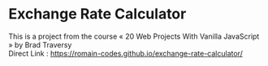 # Exchange Rate Calculator

This is a project from the course « 20 Web Projects With Vanilla JavaScript » by Brad Traversy <br/>
Direct Link : https://romain-codes.github.io/exchange-rate-calculator/
